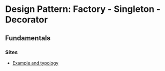 # Design Pattern: Factory - Singleton - Decorator

## Fundamentals

### Sites

- [Example and typology](https://github.com/kamranahmedse/design-patterns-for-humans)